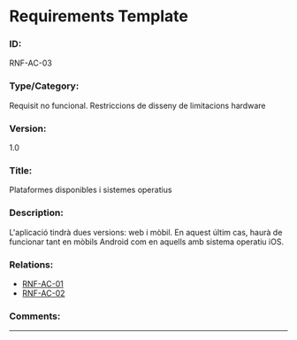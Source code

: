 # Requirements Template
### ID: 
RNF-AC-03
### Type/Category: 
Requisit no funcional. Restriccions de disseny de limitacions hardware
### Version: 
1.0
### Title:
Plataformes disponibles i sistemes operatius
### Description: 
L'aplicació tindrà dues versions: web i mòbil. En aquest últim cas, haurà de funcionar tant en mòbils Android com en aquells amb sistema operatiu iOS.
### Relations: 
* [RNF-AC-01](./RNF-AC-01.md)
* [RNF-AC-02](./RNF-AC-02.md)

### Comments: 

---
